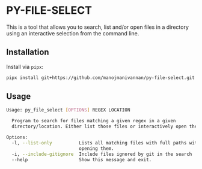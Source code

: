 # PY-FILE-SELECT

This is a tool that allows you to search, list and/or open files in a directory using an interactive selection from the command line.

## Installation

Install via `pipx`:

```bash
pipx install git+https://github.com/manojmanivannan/py-file-select.git
```

## Usage
```bash
Usage: py_file_select [OPTIONS] REGEX LOCATION

  Program to search for files matching a given regex in a given
  directory/location. Either list those files or interactively open them.

Options:
  -l, --list-only          Lists all matching files with full paths without
                           opening them.
  -i, --include-gitignore  Include files ignored by git in the search
  --help                   Show this message and exit.
```